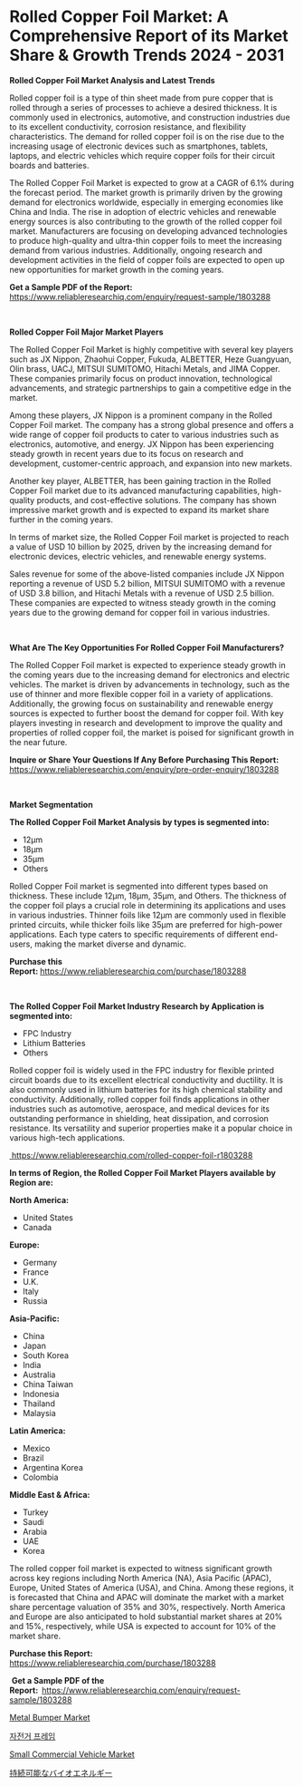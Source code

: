 <p><h1>Rolled Copper Foil Market: A Comprehensive Report of its Market Share & Growth Trends 2024 - 2031</h1></p><p><strong>Rolled Copper Foil Market Analysis and Latest Trends</strong></p>
<p><p>Rolled copper foil is a type of thin sheet made from pure copper that is rolled through a series of processes to achieve a desired thickness. It is commonly used in electronics, automotive, and construction industries due to its excellent conductivity, corrosion resistance, and flexibility characteristics. The demand for rolled copper foil is on the rise due to the increasing usage of electronic devices such as smartphones, tablets, laptops, and electric vehicles which require copper foils for their circuit boards and batteries.</p><p>The Rolled Copper Foil Market is expected to grow at a CAGR of 6.1% during the forecast period. The market growth is primarily driven by the growing demand for electronics worldwide, especially in emerging economies like China and India. The rise in adoption of electric vehicles and renewable energy sources is also contributing to the growth of the rolled copper foil market. Manufacturers are focusing on developing advanced technologies to produce high-quality and ultra-thin copper foils to meet the increasing demand from various industries. Additionally, ongoing research and development activities in the field of copper foils are expected to open up new opportunities for market growth in the coming years.</p></p>
<p><strong>Get a Sample PDF of the Report:&nbsp;</strong> <a href="https://www.reliableresearchiq.com/enquiry/request-sample/1803288">https://www.reliableresearchiq.com/enquiry/request-sample/1803288</a></p>
<p>&nbsp;</p>
<p><strong>Rolled Copper Foil Major Market Players</strong></p>
<p><p>The Rolled Copper Foil Market is highly competitive with several key players such as JX Nippon, Zhaohui Copper, Fukuda, ALBETTER, Heze Guangyuan, Olin brass, UACJ, MITSUI SUMITOMO, Hitachi Metals, and JIMA Copper. These companies primarily focus on product innovation, technological advancements, and strategic partnerships to gain a competitive edge in the market.</p><p>Among these players, JX Nippon is a prominent company in the Rolled Copper Foil market. The company has a strong global presence and offers a wide range of copper foil products to cater to various industries such as electronics, automotive, and energy. JX Nippon has been experiencing steady growth in recent years due to its focus on research and development, customer-centric approach, and expansion into new markets.</p><p>Another key player, ALBETTER, has been gaining traction in the Rolled Copper Foil market due to its advanced manufacturing capabilities, high-quality products, and cost-effective solutions. The company has shown impressive market growth and is expected to expand its market share further in the coming years.</p><p>In terms of market size, the Rolled Copper Foil market is projected to reach a value of USD 10 billion by 2025, driven by the increasing demand for electronic devices, electric vehicles, and renewable energy systems.</p><p>Sales revenue for some of the above-listed companies include JX Nippon reporting a revenue of USD 5.2 billion, MITSUI SUMITOMO with a revenue of USD 3.8 billion, and Hitachi Metals with a revenue of USD 2.5 billion. These companies are expected to witness steady growth in the coming years due to the growing demand for copper foil in various industries.</p></p>
<p>&nbsp;</p>
<p><strong>What Are The Key Opportunities For Rolled Copper Foil Manufacturers?</strong></p>
<p><p>The Rolled Copper Foil market is expected to experience steady growth in the coming years due to the increasing demand for electronics and electric vehicles. The market is driven by advancements in technology, such as the use of thinner and more flexible copper foil in a variety of applications. Additionally, the growing focus on sustainability and renewable energy sources is expected to further boost the demand for copper foil. With key players investing in research and development to improve the quality and properties of rolled copper foil, the market is poised for significant growth in the near future.</p></p>
<p><strong>Inquire or Share Your Questions If Any Before Purchasing This Report:</strong> <a href="https://www.reliableresearchiq.com/enquiry/pre-order-enquiry/1803288">https://www.reliableresearchiq.com/enquiry/pre-order-enquiry/1803288</a></p>
<p>&nbsp;</p>
<p><strong>Market Segmentation</strong></p>
<p><strong>The Rolled Copper Foil Market Analysis by types is segmented into:</strong></p>
<p><ul><li>12μm</li><li>18μm</li><li>35μm</li><li>Others</li></ul></p>
<p><p>Rolled Copper Foil market is segmented into different types based on thickness. These include 12μm, 18μm, 35μm, and Others. The thickness of the copper foil plays a crucial role in determining its applications and uses in various industries. Thinner foils like 12μm are commonly used in flexible printed circuits, while thicker foils like 35μm are preferred for high-power applications. Each type caters to specific requirements of different end-users, making the market diverse and dynamic.</p></p>
<p><strong>Purchase this Report:&nbsp;</strong><a href="https://www.reliableresearchiq.com/purchase/1803288">https://www.reliableresearchiq.com/purchase/1803288</a></p>
<p>&nbsp;</p>
<p><strong>The Rolled Copper Foil Market Industry Research by Application is segmented into:</strong></p>
<p><ul><li>FPC Industry</li><li>Lithium Batteries</li><li>Others</li></ul></p>
<p><p>Rolled copper foil is widely used in the FPC industry for flexible printed circuit boards due to its excellent electrical conductivity and ductility. It is also commonly used in lithium batteries for its high chemical stability and conductivity. Additionally, rolled copper foil finds applications in other industries such as automotive, aerospace, and medical devices for its outstanding performance in shielding, heat dissipation, and corrosion resistance. Its versatility and superior properties make it a popular choice in various high-tech applications.</p></p>
<p><a href="https://www.reliableresearchiq.com/rolled-copper-foil-r1803288">&nbsp;https://www.reliableresearchiq.com/rolled-copper-foil-r1803288</a></p>
<p><strong>In terms of Region, the Rolled Copper Foil Market Players available by Region are:</strong></p>
<p>
    <p> <strong> North America: </strong>
        <ul>
            <li>United States</li>
            <li>Canada</li>
        </ul>
        </p> 
    <p> <strong> Europe: </strong>
        <ul>
            <li>Germany</li>
            <li>France</li>
            <li>U.K.</li>
            <li>Italy</li>
            <li>Russia</li>
        </ul>
        </p> 
    <p> <strong> Asia-Pacific: </strong>
        <ul>
            <li>China</li>
            <li>Japan</li>
            <li>South Korea</li>
            <li>India</li>
            <li>Australia</li>
            <li>China Taiwan</li>
            <li>Indonesia</li>
            <li>Thailand</li>
            <li>Malaysia</li>
        </ul>
        </p> 
    <p> <strong> Latin America: </strong>
        <ul>
            <li>Mexico</li>
            <li>Brazil</li>
            <li>Argentina Korea</li>
            <li>Colombia</li>
        </ul>
        </p> 
    <p> <strong> Middle East & Africa: </strong>
        <ul>
            <li>Turkey</li>
            <li>Saudi</li>
            <li>Arabia</li>
            <li>UAE</li>
            <li>Korea</li>
        </ul>
    </p>
    </p>
<p><p>The rolled copper foil market is expected to witness significant growth across key regions including North America (NA), Asia Pacific (APAC), Europe, United States of America (USA), and China. Among these regions, it is forecasted that China and APAC will dominate the market with a market share percentage valuation of 35% and 30%, respectively. North America and Europe are also anticipated to hold substantial market shares at 20% and 15%, respectively, while USA is expected to account for 10% of the market share.</p></p>
<p><strong>Purchase this Report: </strong><a href="https://www.reliableresearchiq.com/purchase/1803288">https://www.reliableresearchiq.com/purchase/1803288</a></p>
<p>&nbsp;<strong>Get a Sample PDF of the Report:&nbsp;&nbsp;</strong><a href="https://www.reliableresearchiq.com/enquiry/request-sample/1803288">https://www.reliableresearchiq.com/enquiry/request-sample/1803288</a></p>
<p><strong></strong></p>
<p><p><a href="https://medium.com/@sdonald04328/analyzing-metal-bumper-market-dynamics-and-growth-drivers-and-forecasted-for-period-from-2024-to-e4e0268331b7">Metal Bumper Market</a></p><p><a href="https://github.com/mpodehpw07370073/Market-Research-Report-List-3/blob/main/19780246469.md">자전거 프레임</a></p><p><a href="https://medium.com/@hassen.nww/an-in-depth-analysis-of-the-global-small-commercial-vehicle-market-scope-and-its-rapid-growing-12-2-3f65e8f8e788">Small Commercial Vehicle Market</a></p><p><a href="https://github.com/nxboeu02965442/Market-Research-Report-List-3/blob/main/67297832534.md">持続可能なバイオエネルギー</a></p></p>